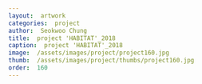 ```yaml
---
layout:  artwork
categories:  project
author:  Seokwoo Chung
title:  project 'HABITAT'_2018
caption:  project 'HABITAT'_2018
image:  /assets/images/project/project160.jpg
thumb:  /assets/images/project/thumbs/project160.jpg
order:  160
---
```

